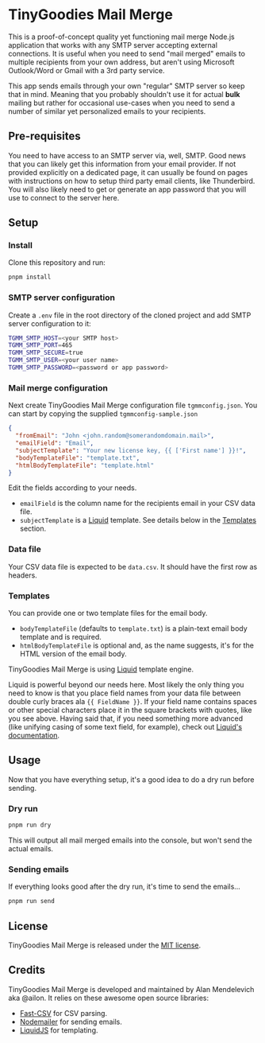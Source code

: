 # TinyGoodies Mail Merge

This is a proof-of-concept quality yet functioning mail merge Node.js application that works with any SMTP server accepting external connections. It is useful when you need to send "mail merged" emails to multiple recipients from your own address, but aren't using Microsoft Outlook/Word or Gmail with a 3rd party service.

This app sends emails through your own "regular" SMTP server so keep that in mind. Meaning that you probably shouldn't use it for actual **bulk** mailing but rather for occasional use-cases when you need to send a number of similar yet personalized emails to your recipients.

## Pre-requisites

You need to have access to an SMTP server via, well, SMTP. Good news that you can likely get this information from your email provider. If not provided explicitly on a dedicated page, it can usually be found on pages with instructions on how to setup third party email clients, like Thunderbird. You will also likely need to get or generate an app password that you will use to connect to the server here.

## Setup

### Install

Clone this repository and run:

```bash
pnpm install
```

### SMTP server configuration

Create a `.env` file in the root directory of the cloned project and add SMTP server configuration to it:

```bash
TGMM_SMTP_HOST=<your SMTP host>
TGMM_SMTP_PORT=465
TGMM_SMTP_SECURE=true
TGMM_SMTP_USER=<your user name>
TGMM_SMTP_PASSWORD=<password or app password>
```

### Mail merge configuration

Next create TinyGoodies Mail Merge configuration file `tgmmconfig.json`. You can start by copying the supplied `tgmmconfig-sample.json`

```json
{
  "fromEmail": "John <john.random@somerandomdomain.mail>",
  "emailField": "Email",
  "subjectTemplate": "Your new license key, {{ ['First name'] }}!",
  "bodyTemplateFile": "template.txt",
  "htmlBodyTemplateFile": "template.html"
}
```

Edit the fields according to your needs.

- `emailField` is the column name for the recipients email in your CSV data file.
- `subjectTemplate` is a [Liquid](https://liquidjs.com/) template. See details below in the [Templates](#templates) section.

### Data file

Your CSV data file is expected to be `data.csv`. It should have the first row as headers.

### Templates

You can provide one or two template files for the email body.

- `bodyTemplateFile` (defaults to `template.txt`) is a plain-text email body template and is required.
- `htmlBodyTemplateFile` is optional and, as the name suggests, it's for the HTML version of the email body.

TinyGoodies Mail Merge is using [Liquid](https://liquidjs.com/) template engine.

Liquid is powerful beyond our needs here. Most likely the only thing you need to know is that you place field names from your data file between double curly braces ala `{{ FieldName }}`. If your field name contains spaces or other special characters place it in the square brackets with quotes, like you see above. Having said that, if you need something more advanced (like unifying casing of some text field, for example), check out [Liquid's documentation](https://liquidjs.com/tutorials/intro-to-liquid.html).

## Usage

Now that you have everything setup, it's a good idea to do a dry run before sending.

### Dry run

```bash
pnpm run dry
```

This will output all mail merged emails into the console, but won't send the actual emails.

### Sending emails

If everything looks good after the dry run, it's time to send the emails...

```bash
pnpm run send
```

## License

TinyGoodies Mail Merge is released under the [MIT license](./LICENSE).

## Credits

TinyGoodies Mail Merge is developed and maintained by Alan Mendelevich aka @ailon. It relies on these awesome open source libraries:

- [Fast-CSV](https://c2fo.github.io/fast-csv/) for CSV parsing.
- [Nodemailer](https://nodemailer.com/) for sending emails.
- [LiquidJS](https://liquidjs.com/) for templating.
